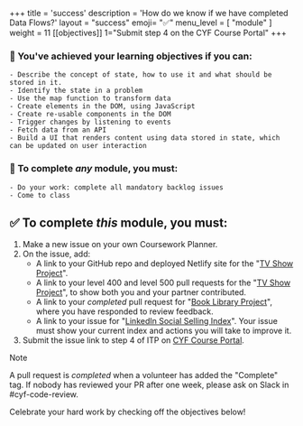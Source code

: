 +++
title = 'success'
description = 'How do we know if we have completed Data Flows?'
layout = "success"
emoji= "✅"
menu_level = [ "module" ]
weight = 11
[[objectives]]
1="Submit step 4 on the CYF Course Portal"
+++

### 🎯 You've achieved your learning objectives if you can:

```objectives
- Describe the concept of state, how to use it and what should be stored in it.
- Identify the state in a problem
- Use the map function to transform data
- Create elements in the DOM, using JavaScript
- Create re-usable components in the DOM
- Trigger changes by listening to events
- Fetch data from an API
- Build a UI that renders content using data stored in state, which can be updated on user interaction
```

### 💯 To complete _any_ module, you must:

```objectives
- Do your work: complete all mandatory backlog issues
- Come to class
```

## ✅ To complete _this_ module, you must:

1. Make a new issue on your own Coursework Planner.
1. On the issue, add:
    - A link to your GitHub repo and deployed Netlify site for the "[TV Show Project](https://github.com/CodeYourFuture/Project-TV-Show)".
    - A link to your level 400 and level 500 pull requests for the "[TV Show Project](https://github.com/CodeYourFuture/Project-TV-Show)", to show both you and your partner contributed.
    - A link to your _completed_ pull request for "[Book Library Project](https://github.com/CodeYourFuture/Module-Data-Flows/issues/31)", where you have responded to review feedback.
    - A link to your issue for "[LinkedIn Social Selling Index](https://github.com/CodeYourFuture/Module-Data-Flows/issues/12)". Your issue must show your current index and actions you will take to improve it.
1. Submit the issue link to step 4 of ITP on [CYF Course Portal](https://application-process.codeyourfuture.io/).

> [!NOTE]
> A pull request is _completed_ when a volunteer has added the "Complete" tag. If nobody has reviewed your PR after one week, please ask on Slack in #cyf-code-review.

Celebrate your hard work by checking off the objectives below!

